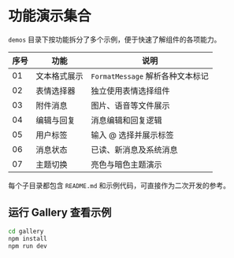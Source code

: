 # 功能演示集合

`demos` 目录下按功能拆分了多个示例，便于快速了解组件的各项能力。

| 序号 | 功能 | 说明 |
| ---- | ---------------- | ---------------------------- |
| 01 | 文本格式展示 | `FormatMessage` 解析各种文本标记 |
| 02 | 表情选择器 | 独立使用表情选择组件 |
| 03 | 附件消息 | 图片、语音等文件展示 |
| 04 | 编辑与回复 | 消息编辑和回复逻辑 |
| 05 | 用户标签 | 输入 @ 选择并展示标签 |
| 06 | 消息状态 | 已读、新消息及系统消息 |
| 07 | 主题切换 | 亮色与暗色主题演示 |

每个子目录都包含 `README.md` 和示例代码，可直接作为二次开发的参考。

## 运行 Gallery 查看示例

```bash
cd gallery
npm install
npm run dev
```
